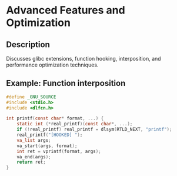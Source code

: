 # Advanced Features and Optimization

## Description
Discusses glibc extensions, function hooking, interposition, and performance optimization techniques.

## Example: Function interposition
```c
#define _GNU_SOURCE
#include <stdio.h>
#include <dlfcn.h>

int printf(const char* format, ...) {
    static int (*real_printf)(const char*, ...);
    if (!real_printf) real_printf = dlsym(RTLD_NEXT, "printf");
    real_printf("[HOOKED] ");
    va_list args;
    va_start(args, format);
    int ret = vprintf(format, args);
    va_end(args);
    return ret;
}
```

